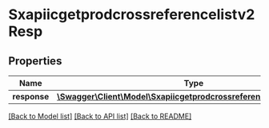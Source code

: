 # Sxapiicgetprodcrossreferencelistv2Resp

## Properties
Name | Type | Description | Notes
------------ | ------------- | ------------- | -------------
**response** | [**\Swagger\Client\Model\Sxapiicgetprodcrossreferencelistv2Response**](Sxapiicgetprodcrossreferencelistv2Response.md) |  | [optional] 

[[Back to Model list]](../README.md#documentation-for-models) [[Back to API list]](../README.md#documentation-for-api-endpoints) [[Back to README]](../README.md)


